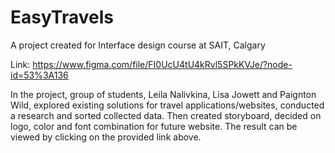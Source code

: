# EasyTravels
A project created for Interface design course at SAIT, Calgary

Link: https://www.figma.com/file/FI0UcU4tU4kRvl5SPkKVJe/?node-id=53%3A136

In the project, group of students, Leila Nalivkina, Lisa Jowett and Paignton Wild, explored existing solutions for travel applications/websites, conducted a research and sorted collected data. Then created storyboard, decided on logo, color and font combination for future website. The result can be viewed by clicking on the provided link above.
